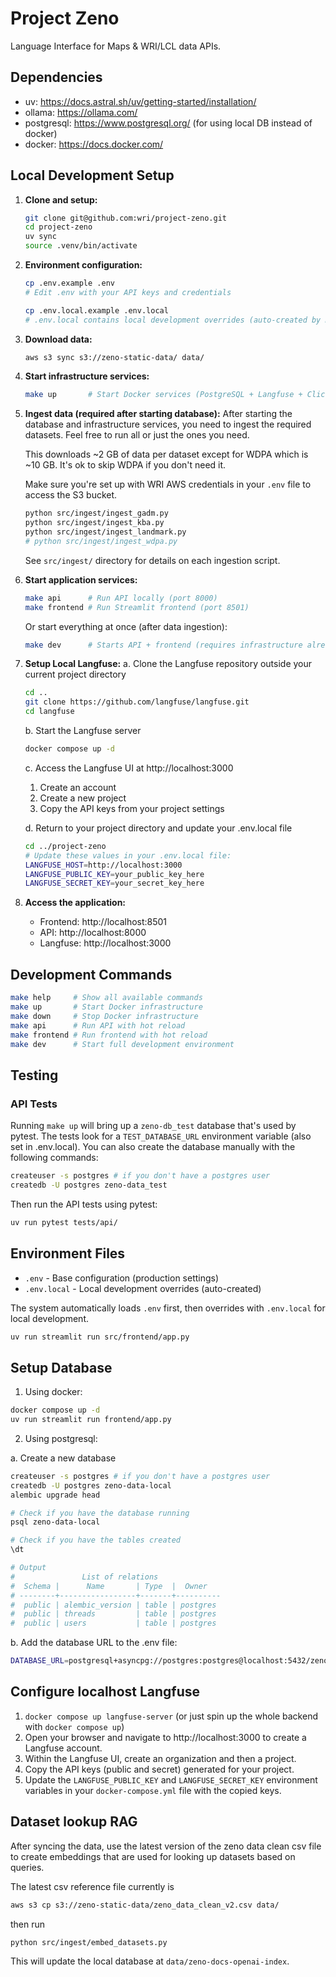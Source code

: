 # Project Zeno

Language Interface for Maps & WRI/LCL data APIs.

## Dependencies
- uv: https://docs.astral.sh/uv/getting-started/installation/
- ollama: https://ollama.com/
- postgresql: https://www.postgresql.org/ (for using local DB instead of docker)
- docker: https://docs.docker.com/

## Local Development Setup

1. **Clone and setup:**
   ```bash
   git clone git@github.com:wri/project-zeno.git
   cd project-zeno
   uv sync
   source .venv/bin/activate
   ```

2. **Environment configuration:**
   ```bash
   cp .env.example .env
   # Edit .env with your API keys and credentials

   cp .env.local.example .env.local
   # .env.local contains local development overrides (auto-created by make commands)
   ```

3. **Download data:**
   ```bash
   aws s3 sync s3://zeno-static-data/ data/
   ```

4. **Start infrastructure services:**
   ```bash
   make up       # Start Docker services (PostgreSQL + Langfuse + ClickHouse)
   ```

5. **Ingest data (required after starting database):**
   After starting the database and infrastructure services, you need to ingest the required datasets. Feel free to run all or just the ones you need.

   This downloads ~2 GB of data per dataset except for WDPA which is ~10 GB. It's ok to skip WDPA if you don't need it.

   Make sure you're set up with WRI AWS credentials in your `.env` file to access the S3 bucket.

   ```bash
   python src/ingest/ingest_gadm.py
   python src/ingest/ingest_kba.py
   python src/ingest/ingest_landmark.py
   # python src/ingest/ingest_wdpa.py
   ```
   See `src/ingest/` directory for details on each ingestion script.

6. **Start application services:**
   ```bash
   make api      # Run API locally (port 8000)
   make frontend # Run Streamlit frontend (port 8501)
   ```
   Or start everything at once (after data ingestion):
   ```bash
   make dev      # Starts API + frontend (requires infrastructure already running)
   ```

7. **Setup Local Langfuse:**
   a. Clone the Langfuse repository outside your current project directory
   ```bash
   cd ..
   git clone https://github.com/langfuse/langfuse.git
   cd langfuse
   ```

   b. Start the Langfuse server
   ```bash
   docker compose up -d
   ```

   c. Access the Langfuse UI at http://localhost:3000
   1. Create an account
   2. Create a new project
   3. Copy the API keys from your project settings

   d. Return to your project directory and update your .env.local file
   ```bash
   cd ../project-zeno
   # Update these values in your .env.local file:
   LANGFUSE_HOST=http://localhost:3000
   LANGFUSE_PUBLIC_KEY=your_public_key_here
   LANGFUSE_SECRET_KEY=your_secret_key_here
   ```

8. **Access the application:**
   - Frontend: http://localhost:8501
   - API: http://localhost:8000
   - Langfuse: http://localhost:3000

## Development Commands

```bash
make help     # Show all available commands
make up       # Start Docker infrastructure
make down     # Stop Docker infrastructure
make api      # Run API with hot reload
make frontend # Run frontend with hot reload
make dev      # Start full development environment
```

## Testing

### API Tests
Running `make up` will bring up a `zeno-db_test` database that's used by pytest. The tests look for a `TEST_DATABASE_URL` environment variable (also set in .env.local). You can also create the database manually with the following commands:

```bash
createuser -s postgres # if you don't have a postgres user
createdb -U postgres zeno-data_test
```

Then run the API tests using pytest:

```bash
uv run pytest tests/api/
```

## Environment Files

- `.env` - Base configuration (production settings)
- `.env.local` - Local development overrides (auto-created)

The system automatically loads `.env` first, then overrides with `.env.local` for local development.

```bash
uv run streamlit run src/frontend/app.py
```

## Setup Database

1. Using docker:

```bash
docker compose up -d
uv run streamlit run frontend/app.py
```

2. Using postgresql:

a. Create a new database

```bash
createuser -s postgres # if you don't have a postgres user
createdb -U postgres zeno-data-local
alembic upgrade head

# Check if you have the database running
psql zeno-data-local

# Check if you have the tables created
\dt

# Output
#               List of relations
#  Schema |      Name       | Type  |  Owner
# --------+-----------------+-------+----------
#  public | alembic_version | table | postgres
#  public | threads         | table | postgres
#  public | users           | table | postgres
```

b. Add the database URL to the .env file:
```bash
DATABASE_URL=postgresql+asyncpg://postgres:postgres@localhost:5432/zeno-data-local
```

## Configure localhost Langfuse

1. `docker compose up langfuse-server` (or just spin up the whole backend with `docker compose up`)
2. Open your browser and navigate to http://localhost:3000 to create a Langfuse account.
3. Within the Langfuse UI, create an organization and then a project.
4. Copy the API keys (public and secret) generated for your project.
5. Update the `LANGFUSE_PUBLIC_KEY` and `LANGFUSE_SECRET_KEY` environment variables in your `docker-compose.yml` file with the copied keys.

## Dataset lookup RAG

After syncing the data, use the latest version of the zeno data clean csv file to
create embeddings that are used for looking up datasets based on queries.

The latest csv reference file currently is

```bash
aws s3 cp s3://zeno-static-data/zeno_data_clean_v2.csv data/
```

then run

```bash
python src/ingest/embed_datasets.py
```

This will update the local database at `data/zeno-docs-openai-index`.

